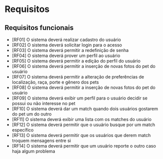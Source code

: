 # Requisitos

## Requisitos funcionais

- [RF01] O sistema deverá realizar cadastro do usuário
- [RF02] O sistema deverá solicitar login para o acesso
- [RF03] O sistema deverá permitir a redefinição de senha
- [RF04] O sistema deverá prover um perfil ao usuário
- [RF05] O sistema deverá permitir a edição do perfil do usuário
- [RF06] O sistema deverá permitir a inserção de novas fotos do pet do usuário
- [RF07] O sistema deverá permitir a alteração de preferências de localização, raça, porte e gênero dos pets
- [RF08] O sistema deverá permitir a inserção de novas fotos do pet do usuário
- [RF09] O sistema deverá exibir um perfil para o usuário decidir se possui ou não interesse no pet
- [RF10] O sistema deverá dar um match quando dois usuários gostarem do pet um do outro
- [RF11] O sistema deverá exibir uma lista com os matches do usuário
- [RF12] O sistema deverá permitir que o usuário busque por um match específico
- [RF13] O sistema deverá permitir que os usuários que derem match troquem mensagens entre si
- [RF14] O sistema deverá permitir que um usuário reporte o outro caso haja algum problema
